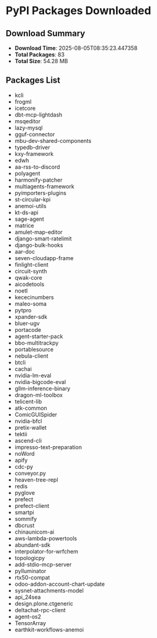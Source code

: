 # PyPI Packages Downloaded

## Download Summary
- **Download Time**: 2025-08-05T08:35:23.447358
- **Total Packages**: 83
- **Total Size**: 54.28 MB

## Packages List
- kcli
- frogml
- icetcore
- dbt-mcp-lightdash
- msqeditor
- lazy-mysql
- gguf-connector
- mbu-dev-shared-components
- typedb-driver
- kxy-framework
- edwh
- aa-rss-to-discord
- polyagent
- harmonify-patcher
- multiagents-framework
- pyimporters-plugins
- st-circular-kpi
- anemoi-utils
- kt-ds-api
- sage-agent
- matrice
- amulet-map-editor
- django-smart-ratelimit
- django-bulk-hooks
- aar-doc
- seven-cloudapp-frame
- finlight-client
- circuit-synth
- qwak-core
- aicodetools
- noetl
- kececinumbers
- maleo-soma
- pytpro
- xpander-sdk
- bluer-ugv
- portacode
- agent-starter-pack
- bbo-multitrackpy
- portablesource
- nebula-client
- btcli
- cachai
- nvidia-lm-eval
- nvidia-bigcode-eval
- gllm-inference-binary
- dragon-ml-toolbox
- telicent-lib
- atk-common
- ComicGUISpider
- nvidia-bfcl
- pretix-wallet
- tektii
- ascend-cli
- impresso-text-preparation
- noWord
- apify
- cdc-py
- conveyor.py
- heaven-tree-repl
- redis
- pyglove
- prefect
- prefect-client
- smartpi
- sommify
- dbcrust
- chinaunicom-ai
- aws-lambda-powertools
- abundant-sdk
- interpolator-for-wrfchem
- topologicpy
- add-stdio-mcp-server
- pylluminator
- rtx50-compat
- odoo-addon-account-chart-update
- sysnet-attachments-model
- api_24sea
- design.plone.ctgeneric
- deltachat-rpc-client
- agent-os2
- TensorArray
- earthkit-workflows-anemoi
